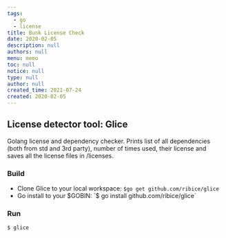 ```yaml
---
tags: 
  - go
  - license
title: Bunk License Check
date: 2020-02-05
description: null
authors: null
menu: memo
toc: null
notice: null
type: null
author: null
created_time: 2021-07-24
created: 2020-02-05
---
```


## License detector tool: Glice

Golang license and dependency checker. Prints list of all dependencies (both from std and 3rd party), number of times used, their license and saves all the license files in /licenses.

### Build

* Clone Glice to your local workspace: `$go get github.com/ribice/glice`
* Go install to your $GOBIN: `$ go install github.com/ribice/glice`

### Run

`$ glice`
